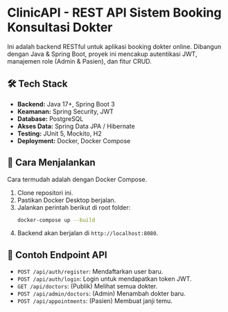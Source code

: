 # ClinicAPI - REST API Sistem Booking Konsultasi Dokter

Ini adalah backend RESTful untuk aplikasi booking dokter online. Dibangun dengan Java & Spring Boot, proyek ini mencakup autentikasi JWT, manajemen role (Admin & Pasien), dan fitur CRUD.

## 🛠️ Tech Stack

- **Backend:** Java 17+, Spring Boot 3
- **Keamanan:** Spring Security, JWT
- **Database:** PostgreSQL
- **Akses Data:** Spring Data JPA / Hibernate
- **Testing:** JUnit 5, Mockito, H2
- **Deployment:** Docker, Docker Compose

## 🚀 Cara Menjalankan

Cara termudah adalah dengan Docker Compose.

1.  Clone repositori ini.
2.  Pastikan Docker Desktop berjalan.
3.  Jalankan perintah berikut di root folder:
    ```bash
    docker-compose up --build
    ```
4.  Backend akan berjalan di `http://localhost:8080`.

## 📝 Contoh Endpoint API

-   `POST /api/auth/register`: Mendaftarkan user baru.
-   `POST /api/auth/login`: Login untuk mendapatkan token JWT.
-   `GET /api/doctors`: (Publik) Melihat semua dokter.
-   `POST /api/admin/doctors`: (Admin) Menambah dokter baru.
-   `POST /api/appointments`: (Pasien) Membuat janji temu.